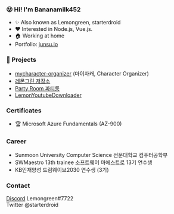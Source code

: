 ### 😜 Hi! I'm Bananamilk452
+ ✨ Also known as Lemongreen, starterdroid
+ ❤ Interested in Node.js, Vue.js.
+ :house: Working at home
+ Portfolio: [junsu.io](https://junsu.io)
    
### 🎉 Projects
+ [mycharacter-organizer](https://github.com/Bananamilk452/mycharacter-organizer) (마이자캐, Character Organizer)
+ [레몬그린 저장소](https://storage.junsu.io)
+ [Party Room 파티룸](https://partyroom.junsu.io)
+ [LemonYoutubeDownloader](https://github.com/Bananamilk452/LemonYoutubeDownloader)
     
### Certificates
+ 🏆 Microsoft Azure Fundamentals (AZ-900)

### Career
+ Sunmoon University Computer Science 선문대학교 컴퓨터공학부
+ SWMaestro 13th trainee 소프트웨어 마에스트로 13기 연수생
+ KB인재양성 드림웨이브2030 연수생 (3기)
    
### Contact  
[Discord](https://discord.com/users/272616743275331584) Lemongreen#7722  
Twitter @starterdroid
